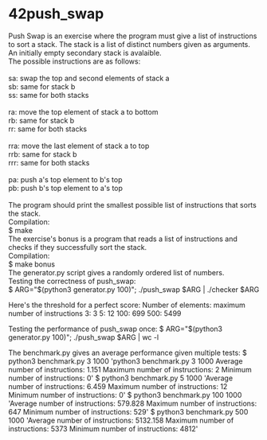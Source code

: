 # 42push_swap

Push Swap is an exercise where the program must give a list of instructions to sort a stack. The stack is a list of distinct numbers given as arguments.<br> 
An initially empty secondary stack is avalaible.<br>
The possible instructions are as follows:<br>
<br>
sa: swap the top and second elements of stack a <br>
sb: same for stack b<br>
ss: same for both stacks<br>
<br>
ra: move the top element of stack a to bottom<br>
rb: same for stack b<br>
rr: same for both stacks<br>
<br>
rra: move the last element of stack a to top<br>
rrb: same for stack b<br>
rrr: same for both stacks<br>
<br>
pa: push a's top element to b's top<br>
pb: push b's top element to a's top<br>
<br>
The program should print the smallest possible list of instructions that sorts the stack.<br>
Compilation:<br>
$ make<br>
The exercise's bonus is a program that reads a list of instructions and checks if they successfully sort the stack.<br>
Compilation:<br>
$ make bonus<br>
The generator.py script gives a randomly ordered list of numbers.<br>
Testing the correctness of push_swap:<br>
$ ARG="$(python3 generator.py 100)"; ./push_swap $ARG | ./checker $ARG<br>

Here's the threshold for a perfect score:
Number of elements: maximum number of instructions
3: 3
5: 12
100: 699
500: 5499

Testing the performance of push_swap once:
$ ARG="$(python3 generator.py 100)"; ./push_swap $ARG | wc -l

The benchmark.py gives an average performance given multiple tests:
$ python3 benchmark.py 3 1000 
'python3 benchmark.py 3 1000
Average number of instructions: 1.151
Maximum number of instructions: 2
Minimum number of instructions: 0'
$ python3 benchmark.py 5 1000
'Average number of instructions: 6.459
Maximum number of instructions: 12
Minimum number of instructions: 0'
$ python3 benchmark.py 100 1000
'Average number of instructions: 579.828
Maximum number of instructions: 647
Minimum number of instructions: 529'
$ python3 benchmark.py 500 1000 
'Average number of instructions: 5132.158
Maximum number of instructions: 5373
Minimum number of instructions: 4812'
